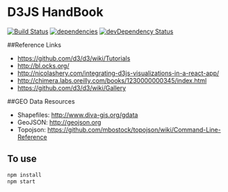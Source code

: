 # D3JS HandBook

[![Build Status](https://travis-ci.org/phattranky/D3JS_Handbook.svg?branch=master)](https://travis-ci.org/phattranky/D3JS_Handbook.svg?branch=master)
[![dependencies](https://david-dm.org/phattranky/D3JS_Handbook.svg)](https://david-dm.org/phattranky/D3JS_Handbook)
[![devDependency Status](https://david-dm.org/phattranky/D3JS_Handbook.svg)](https://david-dm.org/phattranky/D3JS_Handbook#info=devDependencies)

##Reference Links

* https://github.com/d3/d3/wiki/Tutorials
* http://bl.ocks.org/
* http://nicolashery.com/integrating-d3js-visualizations-in-a-react-app/
* http://chimera.labs.oreilly.com/books/1230000000345/index.html
* https://github.com/d3/d3/wiki/Gallery

##GEO Data Resources
* Shapefiles: http://www.diva-gis.org/gdata
* GeoJSON: http://geojson.org
* Topojson: https://github.com/mbostock/topojson/wiki/Command-Line-Reference

## To use

```sh
npm install
npm start
```
